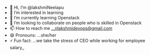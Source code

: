 - 👋 Hi, I’m @lakshmiNeelapu
- 👀 I’m interested in learning
- 🌱 I’m currently learning Openstack
- 💞️ I’m looking to collaborate on people who is skilled in Openstack
- 📫 How to reach me ...nlakshmidevops@gmail.com
- 😄 Pronouns: ...she/her
- ⚡ Fun fact: ...we take the stress of CEO while working for employee salary,,

<!---
lakshmiNeelapu/lakshmiNeelapu is a ✨ special ✨ repository because its `README.md` (this file) appears on your GitHub profile.
You can click the Preview link to take a look at your changes.
--->
